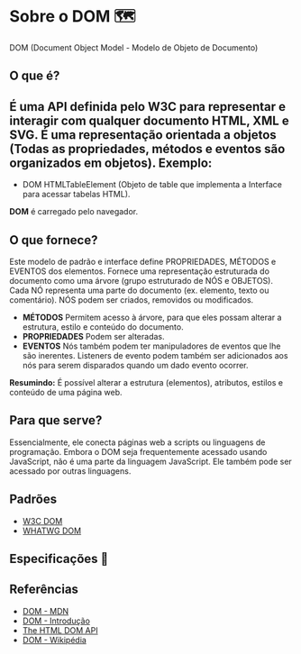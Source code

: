# Sobre o DOM :world_map:
DOM (Document Object Model - Modelo de Objeto de Documento)

## O que é?
É uma API definida pelo W3C para representar e interagir com qualquer documento HTML, XML e SVG.
É uma representação orientada a objetos (Todas as propriedades, métodos e eventos são organizados em objetos).
Exemplo:
- 
- DOM HTMLTableElement (Objeto de table que implementa a Interface para acessar tabelas HTML).


**DOM** é carregado pelo navegador.
        
## O que fornece?
Este modelo de padrão e interface define PROPRIEDADES, MÉTODOS e EVENTOS dos elementos.
Fornece uma representação estruturada do documento como uma árvore (grupo estruturado de NÓS e OBJETOS).
	Cada NÓ representa uma parte do documento (ex. elemento, texto ou comentário).
	NÓS podem ser criados, removidos ou modificados.
	
- **MÉTODOS** 
	Permitem acesso à árvore, para que eles possam alterar a estrutura, estilo e conteúdo do documento.
- **PROPRIEDADES**
	Podem ser alteradas.
- **EVENTOS**
	Nós também podem ter manipuladores de eventos que lhe são inerentes.
	Listeners de evento podem também ser adicionados aos nós para serem disparados quando um dado evento ocorrer.

**Resumindo:** É possível alterar a estrutura (elementos), atributos, estilos e conteúdo de uma página web.
    
## Para que serve?
Essencialmente, ele conecta páginas web a scripts ou linguagens de programação.
Embora o DOM seja frequentemente acessado usando JavaScript, não é uma parte da linguagem JavaScript. 
Ele também pode ser acessado por outras linguagens.

## Padrões
* [W3C DOM](https://www.w3.org/DOM/)
* [WHATWG DOM](https://dom.spec.whatwg.org/)

## Especificações 👀

## Referências
* [DOM - MDN](https://developer.mozilla.org/pt-BR/docs/Web/API/Document_Object_Model)
* [DOM - Introdução](https://developer.mozilla.org/pt-BR/docs/Web/API/Document_Object_Model/Introduction)
* [The HTML DOM API](https://developer.mozilla.org/en-US/docs/Web/API/HTML_DOM_API)
* [DOM - Wikipédia](https://pt.wikipedia.org/wiki/Modelo_de_Objeto_de_Documentos)
